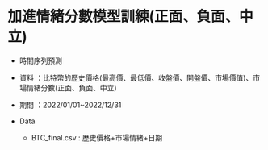 # 加進情緒分數模型訓練(正面、負面、中立)

- 時間序列預測
- 資料
：比特幣的歷史價格(最高價、最低價、收盤價、開盤價、市場價值)、市場情緒分數(正面、負面、中立)
- 期間
：2022/01/01~2022/12/31

- Data
  - BTC_final.csv
  : 歷史價格+市場情緒+日期
